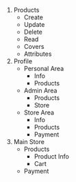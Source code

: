 1. Products
    - Create
    - Update
    - Delete
    - Read
    - Covers
    - Attributes
2. Profile
    - Personal Area
      - Info
      - Products
    - Admin Area
      - Products
      - Store
    - Store Area
      - Info
      - Products
      - Payment
3. Main Store
    - Products
      - Product Info
      - Cart
    - Payment